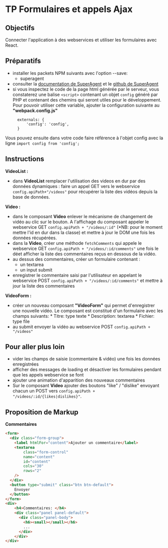 # TP Formulaires et appels Ajax

## Objectifs
Connecter l'application à des webservices et utiliser les formulaires avec React.

## Préparatifs
- installer les packets NPM suivants avec l'option --save:
    + superagent
- consulter la [documentation de SuperAgent](http://visionmedia.github.com/superagent/) et le [github de SuperAgent](https://github.com/visionmedia/superagent) 
- si vous inspectez le code de la page html générée par le serveur, vous constaterez une balise `<script>` contenant un objet `config` généré par PHP et contenant des chemins qui seront utiles pour le développement. Pour pouvoir utiliser cette variable, ajouter la configuration suivante au **"webpack.config.js"**
  ```
    externals: {
        'config': 'config',
    }
  ```
Vous pouvez ensuite dans votre code faire référence à l'objet config avec la ligne `import config from 'config';`

## Instructions
**VideoList :**
- dans **VideoList** remplacer l'utilisation des videos en dur par des données dynamiques : faire un appel GET vers le webservice `config.apiPath+"/videos"` pour récupérer la liste des vidéos depuis la base de données.

**Video :**
- dans le composant **Video** enlever le mécanisme de changement de vidéo au clic sur le bouton. A l'affichage du composant appeler le webservice GET `config.apiPath + "/videos/:id"` (*NB: pour le moment mettre l'id en dur dans la classe) et mettre à jour le DOM une fois les données récupérées.
- dans la **Video**, créer une méthode `fetchComments` qui appele le webservice GET `config.apiPath + "/videos/:id/comments"` une fois le déet afficher la liste des commentaires reçus en dessous de la vidéo.
- au dessus des commentaires, créer un formulaire contenant :
    + un textarea
    + un input submit
- enregistrer le commentaire saisi par l'utilisateur en appelant le webservice POST `config.apiPath + "/videos/:id/comments"`  et mettre à jour la liste des commentaires

**VideoForm :**
- créer un nouveau composant **"VideoForm"** qui permet d'enregistrer une nouvelle vidéo. Le composant est constitué d'un formulaire avec les champs suivants: 
        * Titre: type texte
        * Description: textarea
        * Fichier: type file
- au submit envoyer la vidéo au webservice POST `config.apiPath + "/videos"`

## Pour aller plus loin
- vider les champs de saisie (commentaire & vidéo) une fois les données enregistrées
- afficher des messages de loading et désactiver les formulaires pendant que les appels webservice se font
- ajouter une animation d'apparition des nouveaux commentaires
- Sur le composant **Video** ajouter des boutons "like" / "dislike" envoyant chacun un POST vers `config.apiPath + "/videos/:id/{likes|dislikes}"`.

## Proposition de Markup
**Commentaires**
```html
<form>
  <div class="form-group">
    <label htmlFor="content">Ajouter un commentaire</label>
    <textarea
        class="form-control"
        name="content"
        id="content"
        cols="30"
        rows="2"
    />
  </div>
  <button type="submit" class="btn btn-default">
    Envoyer
  </button>
</form>
<div>
    <h4>Commentaires: </h4>
    <div class="panel panel-default">
      <div class="panel-body">
        <h6><small></small></h6>
        ...
      </div>
    </div>
</div>
```